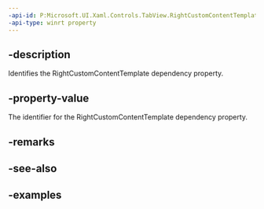 ```yaml
---
-api-id: P:Microsoft.UI.Xaml.Controls.TabView.RightCustomContentTemplateProperty
-api-type: winrt property
---
```


## -description

Identifies the RightCustomContentTemplate dependency property.

## -property-value

The identifier for the RightCustomContentTemplate dependency property.

## -remarks

## -see-also

## -examples

